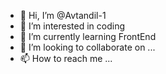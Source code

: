 - 👋 Hi, I’m @Avtandil-1
- 👀 I’m interested in coding
- 🌱 I’m currently learning FrontEnd
- 💞️ I’m looking to collaborate on ...
- 📫 How to reach me ...

<!---
Avtandil-1/Avtandil-1 is a ✨ special ✨ repository because its `README.md` (this file) appears on your GitHub profile.
You can click the Preview link to take a look at your changes.
--->
